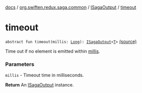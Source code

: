 [docs](../../index.md) / [org.swiften.redux.saga.common](../index.md) / [ISagaOutput](index.md) / [timeout](./timeout.md)

# timeout

`abstract fun timeout(millis: `[`Long`](https://kotlinlang.org/api/latest/jvm/stdlib/kotlin/-long/index.html)`): `[`ISagaOutput`](index.md)`<`[`T`](index.md#T)`>` [(source)](https://github.com/protoman92/KotlinRedux/tree/master/common/common-saga/src/main/kotlin/org/swiften/redux/saga/common/CommonSaga.kt#L160)

Time out if no element is emitted within [millis](timeout.md#org.swiften.redux.saga.common.ISagaOutput$timeout(kotlin.Long)/millis).

### Parameters

`millis` - Timeout time in milliseconds.

**Return**
An [ISagaOutput](index.md) instance.

